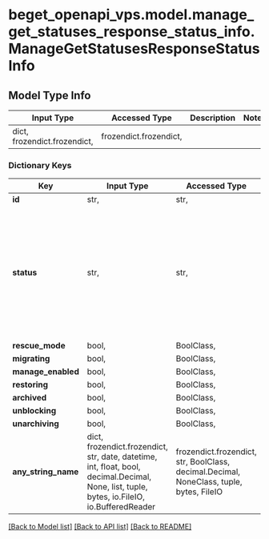 # beget_openapi_vps.model.manage_get_statuses_response_status_info.ManageGetStatusesResponseStatusInfo

## Model Type Info
Input Type | Accessed Type | Description | Notes
------------ | ------------- | ------------- | -------------
dict, frozendict.frozendict,  | frozendict.frozendict,  |  | 

### Dictionary Keys
Key | Input Type | Accessed Type | Description | Notes
------------ | ------------- | ------------- | ------------- | -------------
**id** | str,  | str,  |  | [optional] 
**status** | str,  | str,  |  | [optional] must be one of ["UNKNOWN", "CREATING", "RUNNING", "STOPPING", "RESTARTING", "REMOVING", "REMOVED", "STOPPED", "STARTING", "RECONFIGURING", "REINSTALLING", ] 
**rescue_mode** | bool,  | BoolClass,  |  | [optional] 
**migrating** | bool,  | BoolClass,  |  | [optional] 
**manage_enabled** | bool,  | BoolClass,  |  | [optional] 
**restoring** | bool,  | BoolClass,  |  | [optional] 
**archived** | bool,  | BoolClass,  |  | [optional] 
**unblocking** | bool,  | BoolClass,  |  | [optional] 
**unarchiving** | bool,  | BoolClass,  |  | [optional] 
**any_string_name** | dict, frozendict.frozendict, str, date, datetime, int, float, bool, decimal.Decimal, None, list, tuple, bytes, io.FileIO, io.BufferedReader | frozendict.frozendict, str, BoolClass, decimal.Decimal, NoneClass, tuple, bytes, FileIO | any string name can be used but the value must be the correct type | [optional]

[[Back to Model list]](../../README.md#documentation-for-models) [[Back to API list]](../../README.md#documentation-for-api-endpoints) [[Back to README]](../../README.md)

